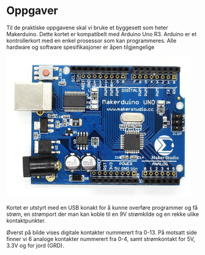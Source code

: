 # Oppgaver

Til de praktiske oppgavene skal vi bruke et byggesett som heter Makerduino. Dette kortet er kompatibelt med Arduino Uno R3.
Arduino er et kontrollerkort med en enkel prosessor som kan programmeres. Alle hardware og software spesifikasjoner er åpen tilgjengelige

![Makerduino](Makerduino.jpg)

Kortet er utstyrt med en USB konakt for å kunne overføre programmer og få strøm, en strømport der man kan koble til en 9V strømkilde og en rekke ulike kontaktpunkter.

Øverst på bilde vises digitale kontakter nummerert fra 0-13. På motsatt side finner vi 6 analoge kontakter nummerert fra 0-4, samt strømkontakt for 5V, 3.3V og for jord (GRD).
